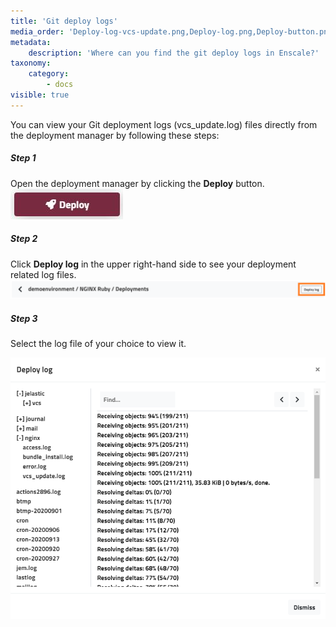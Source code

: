 ```yaml
---
title: 'Git deploy logs'
media_order: 'Deploy-log-vcs-update.png,Deploy-log.png,Deploy-button.png'
metadata:
    description: 'Where can you find the git deploy logs in Enscale?'
taxonomy:
    category:
        - docs
visible: true
---
```


You can view your Git deployment logs (vcs_update.log) files directly from the deployment manager by following these steps:

##### Step 1

Open the deployment manager by clicking the **Deploy** button.
![](Deploy-button.png)

##### Step 2

Click **Deploy log** in the upper right-hand side to see your deployment related log files.
![](Deploy-log.png)

##### Step 3

Select the log file of your choice to view it.

![](Deploy-log-vcs-update.png)

